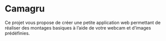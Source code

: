 # Camagru
Ce projet vous propose de créer une petite application web permettant de réaliser des montages basiques à l’aide de votre webcam et d’images prédéfinies.
